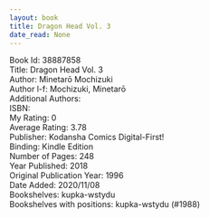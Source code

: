 ```yaml
---
layout: book
title: Dragon Head Vol. 3
date_read: None
---
```


Book Id: 38887858<br />
Title: Dragon Head Vol. 3<br />
Author: Minetarō Mochizuki<br />
Author l-f: Mochizuki, Minetarō<br />
Additional Authors: <br />
ISBN: <br />
My Rating: 0<br />
Average Rating: 3.78<br />
Publisher: Kodansha Comics Digital-First!<br />
Binding: Kindle Edition<br />
Number of Pages: 248<br />
Year Published: 2018<br />
Original Publication Year: 1996<br />
Date Added: 2020/11/08<br />
Bookshelves: kupka-wstydu<br />
Bookshelves with positions: kupka-wstydu (#1988)<br />

